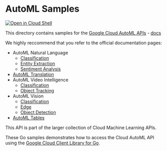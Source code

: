 # AutoML Samples

<a href="https://console.cloud.google.com/cloudshell/open?git_repo=https://github.com/GoogleCloudPlatform/golang-samples&page=editor&open_in_editor=automl/README.md">
<img alt="Open in Cloud Shell" src ="http://gstatic.com/cloudssh/images/open-btn.png"></a>

This directory contains samples for the [Google Cloud AutoML APIs](https://cloud.google.com/automl/) - [docs](https://cloud.google.com/automl/docs/)

We highly reccommend that you refer to the official documentation pages:

* AutoML Natural Language
  * [Classification](https://cloud.google.com/natural-language/automl/docs)
  * [Entity Extraction](https://cloud.google.com/natural-language/automl/entity-analysis/docs)
  * [Sentiment Analysis](https://cloud.google.com/natural-language/automl/sentiment/docs)
* [AutoML Translation](https://cloud.google.com/translate/automl/docs)
* AutoML Video Intelligence
  * [Classification](https://cloud.google.com/video-intelligence/automl/docs)
  * [Object Tracking](https://cloud.google.com/video-intelligence/automl/object-tracking/docs)
* AutoML Vision
  * [Classification](https://cloud.google.com/vision/automl/docs)
  * [Edge](https://cloud.google.com/vision/automl/docs/edge-quickstart)
  * [Object Detection](https://cloud.google.com/vision/automl/object-detection/docs)
* [AutoML Tables](https://cloud.google.com/automl-tables/docs)

This API is part of the larger collection of Cloud Machine Learning APIs.

These Go samples demonstrates how to access the Cloud AutoML API using the
[Google Cloud Client Library for Go](https://github.com/googleapis/google-cloud-go).

